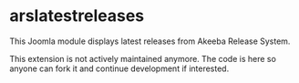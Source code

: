 # arslatestreleases
This Joomla module displays latest releases from Akeeba Release System.

This extension is not actively maintained anymore. The code is here so anyone can fork it and continue development if interested.
